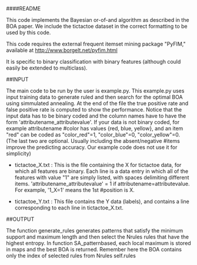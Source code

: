 ####README

This code implements the Bayesian or-of-and algorithm as described in the BOA paper. We include the tictactoe dataset in the correct formatting to be used by this code.

This code requires the external frequent itemset mining package "PyFIM," available at http://www.borgelt.net/pyfim.html

It is specific to binary classification with binary features (although could 
easily be extended to multiclass).

##INPUT

The main code to be run by the user is example.py. This example.py uses input training data to generate ruled and then search for the optimal BOA using simmulated annealing. At the end of the file the true positive rate and false positive rate is computed to show the performance.
Notice that the input data has to be binary coded and the column names have to have the form 'attributename_attributevalue'. If your data is not binary coded, for example attributename #color has values {red, blue, yellow}, and an item "red" can be coded as "color_red"=1, "color_blue"=0, "color_yellow"=0. (The last two are optional. Usually including the absent/negative #items improve the predicting accuracy. Our example code does not use it for simplicity)

- tictactoe_X.txt : This is the file containing the X for tictactoe data, for which all features are binary. Each line is a data entry in which all of the features with value "1" are simply listed, with spaces delimiting different items. 'attributename_attributevalue' = 1 if attributename=attributevalue. For example, '1_X=1' means the 1st #position is X. 

- tictactoe_Y.txt : This file contains the Y data (labels), and contains a line corresponding to each line in tictactoe_X.txt. 

##OUTPUT

The function generate_rules generates patterns that satisfy the minimum support and maximum length and then select the Nrules rules that have the highest entropy. In function SA_patternbased, each local maximum is stored in maps and the best BOA is returned. Remember here the BOA contains only the index of selected rules from Nrules self.rules 
